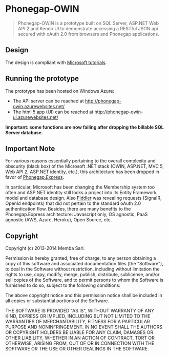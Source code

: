 # Phonegap-OWIN

> Phonegap-OWIN is a prototype built on SQL Server, ASP.NET Web API 2 and Kendo UI to demonstrate accessing a RESTful JSON api secured with oAuth 2.0 from browsers and Phonegap applications.

## Design

The design is compliant with [Microsoft tutorials](http://www.asp.net/web-api/overview/security/external-authentication-services).

## Running the prototype

The prototype has been hosted on Windows Azure:

- The API server can be reached at http://phonegap-owin.azurewebsites.net/
- The html 5 app (UI) can be reached at http://phonegap-owin-ui.azurewebsites.net/

**Important: some functions are now failing after dropping the billable SQL Server database.**

## Important Note

For various reasons essentially pertaining to the overall complexity and obscurity (black box) of the Microsoft .NET stack (OWIN, ASP.NET, MVC 5, Web API 2, ASP.NET identity, etc.), this architecture has been dropped in favor of [Phonegap.Express](https://github.com/jlchereau/Phonegap.Express).

In particular, Microsoft has been changing the Membership system too often and ASP.NET identity still locks a project into its Entity Framework model and database design. Also [Fiddler](http://www.telerik.com/fiddler) was revealing requests (SignalR, OpenId endpoints) that did not pertain to the standard oAuth 2.0 authentication flow. Besides, there are many benefits to the Phonegap.Express architecture: Javascript only, OS agnostic, PaaS agnostic (AWS, Azure, Heroku),  Open Source, etc.

## Copyright

Copyright (c) 2013-2014 Memba Sarl.

Permission is hereby granted, free of charge, to any person obtaining a copy of this software and associated documentation files (the "Software"), to deal in the Software without restriction, including without limitation the rights to use, copy, modify, merge, publish, distribute, sublicense, and/or sell copies of the Software, and to permit persons to whom the Software is furnished to do so, subject to the following conditions:

The above copyright notice and this permission notice shall be included in all copies or substantial portions of the Software.

THE SOFTWARE IS PROVIDED "AS IS", WITHOUT WARRANTY OF ANY KIND, EXPRESS OR IMPLIED, INCLUDING BUT NOT LIMITED TO THE WARRANTIES OF MERCHANTABILITY, FITNESS FOR A PARTICULAR PURPOSE AND NONINFRINGEMENT. IN NO EVENT SHALL THE AUTHORS OR COPYRIGHT HOLDERS BE LIABLE FOR ANY CLAIM, DAMAGES OR OTHER LIABILITY, WHETHER IN AN ACTION OF CONTRACT, TORT OR OTHERWISE, ARISING FROM, OUT OF OR IN CONNECTION WITH THE SOFTWARE OR THE USE OR OTHER DEALINGS IN THE SOFTWARE.
